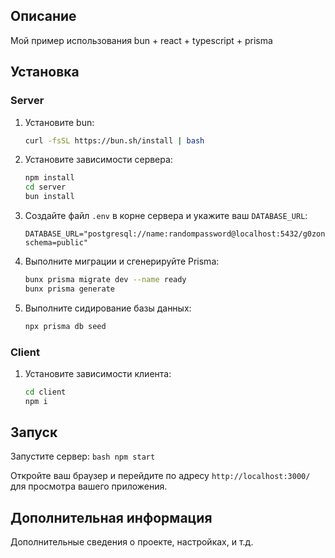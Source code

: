 ## Описание
Мой пример использования bun + react + typescript + prisma

## Установка

### Server
1. Установите bun:
    ```bash
    curl -fsSL https://bun.sh/install | bash
    ```

2. Установите зависимости сервера:
    ```bash
    npm install
    cd server
    bun install
    ```

3. Создайте файл `.env` в корне сервера и укажите ваш `DATABASE_URL`:
    ```dotenv
    DATABASE_URL="postgresql://name:randompassword@localhost:5432/g0zon?schema=public"
    ```

4. Выполните миграции и сгенерируйте Prisma:
    ```bash
    bunx prisma migrate dev --name ready
    bunx prisma generate
    ```

5. Выполните сидирование базы данных:
    ```bash
    npx prisma db seed
    ```

### Client
1. Установите зависимости клиента:
    ```bash
    cd client
    npm i
    ```

## Запуск
Запустите сервер:
    ```bash
    npm start
    ```

Откройте ваш браузер и перейдите по адресу `http://localhost:3000/` для просмотра вашего приложения.

## Дополнительная информация
Дополнительные сведения о проекте, настройках, и т.д.
